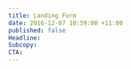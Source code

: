 ```yaml
---
title: Landing Form
date: 2016-12-07 10:59:00 +11:00
published: false
Headline: 
Subcopy: 
CTA: 
---
```



